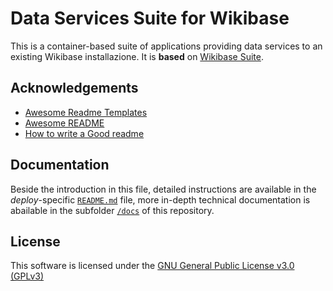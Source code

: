 
# Data Services Suite for Wikibase
This is a container-based suite of applications providing data services to an existing Wikibase installazione. It is **based** on [Wikibase Suite](https://github.com/wmde/wikibase-release-pipeline).

## Acknowledgements
 - [Awesome Readme Templates](https://awesomeopensource.com/project/elangosundar/awesome-README-templates)
 - [Awesome README](https://github.com/matiassingers/awesome-readme)
 - [How to write a Good readme](https://bulldogjob.com/news/449-how-to-write-a-good-readme-for-your-github-project)


## Documentation
Beside the introduction in this file, detailed instructions are available in the *deploy*-specific [`README.md`](https://github.com/lucamauri/data-services-wikibase/blob/main/deploy/README.md) file, more in-depth technical documentation is abailable in the subfolder [`/docs`](https://github.com/lucamauri/data-services-wikibase/tree/main/docs) of this repository.

## License
This software is licensed under the [GNU General Public License v3.0 (GPLv3)](https://www.gnu.org/licenses/gpl-3.0.en.html)